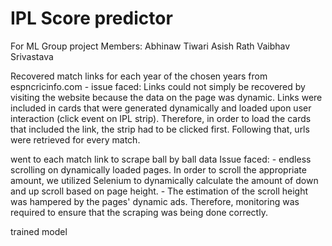 # IPL Score predictor
For ML Group project 
Members:
    Abhinaw Tiwari
    Asish Rath
    Vaibhav Srivastava

Recovered match links for each year of the chosen years from espncricinfo.com
    - issue faced: Links could not simply be recovered by visiting the website because the data on the page was dynamic. Links were included in cards that were generated dynamically and loaded upon user interaction (click event on IPL strip). Therefore, in order to load the cards that included the link, the strip had to be clicked first. Following that, urls were retrieved for every match.

went to each match link to scrape ball by ball data
Issue faced: 
    - endless scrolling on dynamically loaded pages. In order to scroll the appropriate amount, we utilized Selenium to dynamically calculate the amount of down and up scroll based on page height.
    - The estimation of the scroll height was hampered by the pages' dynamic ads. Therefore, monitoring was required to ensure that the scraping was being done correctly.

trained model